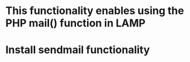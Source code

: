 # This functionality enables using the PHP mail() function in LAMP
# Install sendmail functionality
